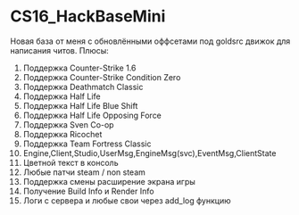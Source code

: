 # CS16_HackBaseMini

Новая база от меня с обновлёнными оффсетами под goldsrc движок для написания читов. Плюсы:
 
1) Поддержка Counter-Strike 1.6<br>
2) Поддержка Counter-Strike Condition Zero<br>
3) Поддержка Deathmatch Classic<br>
4) Поддержка Half Life<br>
5) Поддержка Half Life Blue Shift<br>
6) Поддержка Half Life Opposing Force<br>
7) Поддержка Sven Co-op<br>
8) Поддержка Ricochet<br>
9) Поддержка Team Fortress Classic<br>
10) Engine,Client,Studio,UserMsg,EngineMsg(svc),EventMsg,ClientState<br>
11) Цветной текст в консоль<br>
12) Любые патчи steam / non steam<br>
13) Поддержка смены расширение экрана игры<br>
14) Получение Build Info и Render Info<br>
15) Логи с сервера и любые свои через add_log функцию
